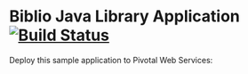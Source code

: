 # Biblio Java Library Application [![Build Status](https://travis-ci.com/llecorps/Library2.svg?branch=master)](https://travis-ci.org/spring-projects/spring-petclinic/)
Deploy this sample application to Pivotal Web Services:
